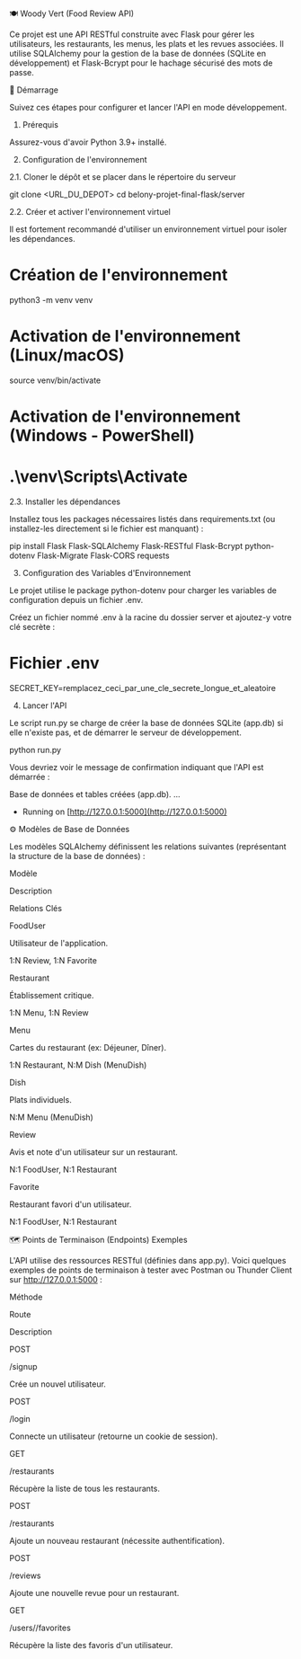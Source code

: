 🍽️ Woody Vert (Food Review API)

Ce projet est une API RESTful construite avec Flask pour gérer les utilisateurs, les restaurants, les menus, les plats et les revues associées. Il utilise SQLAlchemy pour la gestion de la base de données (SQLite en développement) et Flask-Bcrypt pour le hachage sécurisé des mots de passe.

🚀 Démarrage

Suivez ces étapes pour configurer et lancer l'API en mode développement.

1. Prérequis

Assurez-vous d'avoir Python 3.9+ installé.

2. Configuration de l'environnement

2.1. Cloner le dépôt et se placer dans le répertoire du serveur

git clone <URL_DU_DEPOT>
cd belony-projet-final-flask/server


2.2. Créer et activer l'environnement virtuel

Il est fortement recommandé d'utiliser un environnement virtuel pour isoler les dépendances.

# Création de l'environnement
python3 -m venv venv

# Activation de l'environnement (Linux/macOS)
source venv/bin/activate

# Activation de l'environnement (Windows - PowerShell)
# .\venv\Scripts\Activate


2.3. Installer les dépendances

Installez tous les packages nécessaires listés dans requirements.txt (ou installez-les directement si le fichier est manquant) :

pip install Flask Flask-SQLAlchemy Flask-RESTful Flask-Bcrypt python-dotenv Flask-Migrate Flask-CORS requests


3. Configuration des Variables d'Environnement

Le projet utilise le package python-dotenv pour charger les variables de configuration depuis un fichier .env.

Créez un fichier nommé .env à la racine du dossier server et ajoutez-y votre clé secrète :

# Fichier .env
SECRET_KEY=remplacez_ceci_par_une_cle_secrete_longue_et_aleatoire


4. Lancer l'API

Le script run.py se charge de créer la base de données SQLite (app.db) si elle n'existe pas, et de démarrer le serveur de développement.

python run.py


Vous devriez voir le message de confirmation indiquant que l'API est démarrée :

Base de données et tables créées (app.db).
...
 * Running on [http://127.0.0.1:5000](http://127.0.0.1:5000)


⚙️ Modèles de Base de Données

Les modèles SQLAlchemy définissent les relations suivantes (représentant la structure de la base de données) :

Modèle

Description

Relations Clés

FoodUser

Utilisateur de l'application.

1:N Review, 1:N Favorite

Restaurant

Établissement critique.

1:N Menu, 1:N Review

Menu

Cartes du restaurant (ex: Déjeuner, Dîner).

1:N Restaurant, N:M Dish (MenuDish)

Dish

Plats individuels.

N:M Menu (MenuDish)

Review

Avis et note d'un utilisateur sur un restaurant.

N:1 FoodUser, N:1 Restaurant

Favorite

Restaurant favori d'un utilisateur.

N:1 FoodUser, N:1 Restaurant

🗺️ Points de Terminaison (Endpoints) Exemples

L'API utilise des ressources RESTful (définies dans app.py). Voici quelques exemples de points de terminaison à tester avec Postman ou Thunder Client sur http://127.0.0.1:5000 :

Méthode

Route

Description

POST

/signup

Crée un nouvel utilisateur.

POST

/login

Connecte un utilisateur (retourne un cookie de session).

GET

/restaurants

Récupère la liste de tous les restaurants.

POST

/restaurants

Ajoute un nouveau restaurant (nécessite authentification).

POST

/reviews

Ajoute une nouvelle revue pour un restaurant.

GET

/users/<id>/favorites

Récupère la liste des favoris d'un utilisateur.

